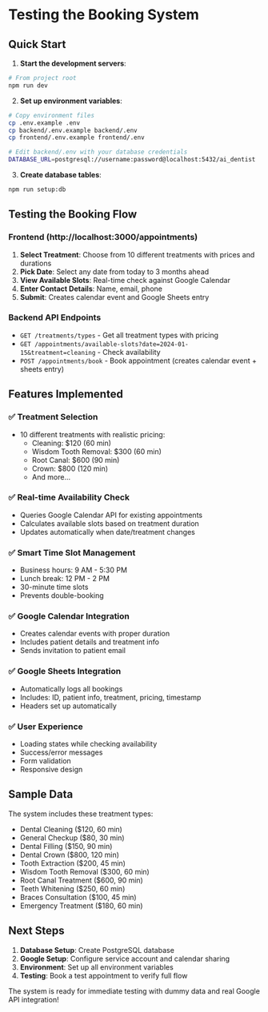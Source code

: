# Testing the Booking System

## Quick Start

1. **Start the development servers**:
```bash
# From project root
npm run dev
```

2. **Set up environment variables**:
```bash
# Copy environment files
cp .env.example .env
cp backend/.env.example backend/.env
cp frontend/.env.example frontend/.env

# Edit backend/.env with your database credentials
DATABASE_URL=postgresql://username:password@localhost:5432/ai_dentist
```

3. **Create database tables**:
```bash
npm run setup:db
```

## Testing the Booking Flow

### Frontend (http://localhost:3000/appointments)

1. **Select Treatment**: Choose from 10 different treatments with prices and durations
2. **Pick Date**: Select any date from today to 3 months ahead
3. **View Available Slots**: Real-time check against Google Calendar
4. **Enter Contact Details**: Name, email, phone
5. **Submit**: Creates calendar event and Google Sheets entry

### Backend API Endpoints

- `GET /treatments/types` - Get all treatment types with pricing
- `GET /appointments/available-slots?date=2024-01-15&treatment=cleaning` - Check availability
- `POST /appointments/book` - Book appointment (creates calendar event + sheets entry)

## Features Implemented

### ✅ Treatment Selection
- 10 different treatments with realistic pricing:
  - Cleaning: $120 (60 min)
  - Wisdom Tooth Removal: $300 (60 min)
  - Root Canal: $600 (90 min)
  - Crown: $800 (120 min)
  - And more...

### ✅ Real-time Availability Check
- Queries Google Calendar API for existing appointments
- Calculates available slots based on treatment duration
- Updates automatically when date/treatment changes

### ✅ Smart Time Slot Management
- Business hours: 9 AM - 5:30 PM
- Lunch break: 12 PM - 2 PM
- 30-minute time slots
- Prevents double-booking

### ✅ Google Calendar Integration
- Creates calendar events with proper duration
- Includes patient details and treatment info
- Sends invitation to patient email

### ✅ Google Sheets Integration
- Automatically logs all bookings
- Includes: ID, patient info, treatment, pricing, timestamp
- Headers set up automatically

### ✅ User Experience
- Loading states while checking availability
- Success/error messages
- Form validation
- Responsive design

## Sample Data

The system includes these treatment types:
- Dental Cleaning ($120, 60 min)
- General Checkup ($80, 30 min)
- Dental Filling ($150, 90 min)
- Dental Crown ($800, 120 min)
- Tooth Extraction ($200, 45 min)
- Wisdom Tooth Removal ($300, 60 min)
- Root Canal Treatment ($600, 90 min)
- Teeth Whitening ($250, 60 min)
- Braces Consultation ($100, 45 min)
- Emergency Treatment ($180, 60 min)

## Next Steps

1. **Database Setup**: Create PostgreSQL database
2. **Google Setup**: Configure service account and calendar sharing
3. **Environment**: Set up all environment variables
4. **Testing**: Book a test appointment to verify full flow

The system is ready for immediate testing with dummy data and real Google API integration!